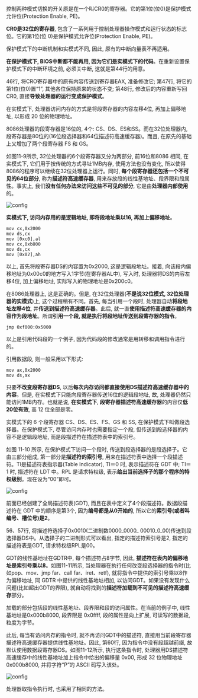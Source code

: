 控制两种模式切换的开关原是在一个叫CR0的寄存器。它的第1位(位0)是保护模式允许位(Protection Enable, PE)。

**CR0是32位的寄存器**, 包含了一系列用于控制处理器操作模式和运行状态的标志位。它的第1位(位 0)是保护模式允许位(Protection Enable, PE)。

保护模式下的中断机制和实模式不同, 因此, 原有的中断向量表不再适用。

**在保护模式下, BIOS中断都不能再用, 因为它们是实模式下的代码**。在重新设置保护模式下的中断环境之前, 必须关中断, 这就是第44行的用意。

46行, 将CRO寄存器中的原有内容传送到寄存器EAX, 准备修改它; 第47行, 将它的第1位(位0)置“1”, 其他各位保持原来的状态不变; 第48行, 修改后的内容重新写回CR0, 直接**导致处理器的运行变成保护模式**。

在实模式下, 处理器访问内存的方式是将段寄存器的内容左移4位, 再加上偏移地址, 以形成 20 位的物理地址。

8086处理器的段寄存器是16位的, 4个: CS、DS、ES和SS。而在32位处理器内, 段寄存器是80位的(16位段选择器和64位描述符高速缓存器)。而且, 在原先的基础上又增加了两个段寄存器 FS 和 GS。

如图11-9所示, 32位处理器的6个段寄存器又分为两部分, 前16位和8086 相同, 在实模式下, 它们用于按传统的方式寻址1MB内存, 使用方法也没有变化, 所以使得8086的程序可以继续在32位处理器上运行。同时, **每个段寄存器还包括一个不可见的64位部分**, 称为**描述符高速缓存器**, 用来存放段的线性基地址、段界限和段属性。事实上, 我们**没有任何办法来访问这些不可见的部分**, 它是由**处理器内部使用**的。

![config](images/9.png)

**实模式下, 访问内存用的是逻辑地址, 即将段地址乘以16, 再加上偏移地址**。

```
mov cx,0x2000
mov ds,cx
mov [0xc0],al
mov cx,0xb800
mov ds,cx
mov [0x02],ah
```

以上, 首先将段寄存器DS的内容置为0x2000, 这是逻辑段地址。接着, 向该段内偏移地址为0x00c0的地方写入1字节(在寄存器AL中), 写入时, 处理器将DS的内容左移4位, 加上偏移地址, 实际写入的物理地址是0x200c0。

在8086处理器上, 这是正确的。但是, 在32位处理器(**不是说32位模式, 32位处理器的实模式**)上, 这个过程稍有不同。首先, 每当引用一个段时, 处理器自动**将段地址左移4位**, 并**传送到描述符高速缓存器**。此后, 就一直**使用描述符高速缓存器的内容作为段地址**。所谓**引用一个段, 就是执行将段地址传送到段寄存器的指令**。

```
jmp 0xf000:0x5000
```

以上是引用代码段的一个例子, 因为代码段的修改通常是用转移和调用指令进行的。

引用数据段, 则一般采用以下形式: 

```
mov ax,0x2000
mov ds,ax
```

只要**不改变段寄存器DS**, 以后**每次内存访问都直接使用DS描述符高速缓存器中的内容**。但是, 在实模式下只能向段寄存器传送16位的逻辑段地址, 故, 处理器仍然只能访问1MB内存。也就是说, **在实模式下**, **段寄存器描述符高速缓存器**的内容仅**低20位有效**, 高 12 位全部是零。

实模式下的 6 个段寄存器 CS、DS、ES、FS、GS 和 SS, 在保护模式下叫做段选择器。在保护模式下, 尽管访问内存时也需要指定一个段, 但传送到段选择器的内容不是逻辑段地址, 而是段描述符在描述符表中的索引号。

如图 11-10 所示, 在保护模式下访问一个段时, 传送到段选择器的是段选择子。它由三部分组成, 第一部分是**描述符的索引号**, 用来在描述符表中选择一个段描述符。TI是描述符表指示器(Table Indicator), TI＝0 时, 表示描述符在 GDT 中; TI＝1 时, 描述符在 LDT 中。RPL 是请求特权级, 表示**给出当前选择子的那个程序的特权级别**。现在设为“00”即可。

![config](images/10.png)

前面已经创建了全局描述符表(GDT), 而且在表中定义了4个段描述符。数据段描述符在 GDT 中的顺序是第3个, 因为**编号都是从0开始的**, 所以它的**索引号(或者叫编号、槽位号)是2**。

56、57行, 将描述符选择子0x0010(二进制数0000\_0000\_ 00010\_0\_00)传送到段选择器DS中。从选择子的二进制形式可以看出, 指定的描述符索引号是2, 指定的描述符表是GDT, 请求特权级RPL是00。

GDT的线性基地址在GDTR中, 每个描述符占8字节, 因此, **描述符在表内的偏移地址是索引号乘以8**。如图11-11所示, 当处理器在执行任何改变段选择器的指令时(比如pop、mov、jmp far、call far、iret、retf), 就将指令中提供的索引号乘以8作为偏移地址, 同 GDTR 中提供的线性基地址相加, 以访问GDT。如果没有发现什么问题(比如超出GDT的界限), 就自动将找到的**描述符加载到不可见的描述符高速缓存**部分。

加载的部分包括段的线性基地址、段界限和段的访问属性。在当前的例子中, 线性基地址是0x000b8000, 段界限是 0x0ffff, 段的属性是向上扩展, 可读写的数据段, 粒度为字节。

此后, 每当有访问内存的指令时, 就不再访问GDT中的描述符, 直接用当前段寄存器描述符高速缓存器提供线性基地址。因此, 第60行, 因为指令中没有段超越前缀, 故默认使用数据段寄存器DS。如图11-12所示, 执行这条指令时, 处理器用DS描述符高速缓存中的线性基地址加上指令中给出的偏移量 0x00, 形成 32 位物理地址 0x000b8000, 并将字符“P”的 ASCII 码写入该处。

![config](images/11.png)

处理器取指令执行时, 也采用了相同的方法。